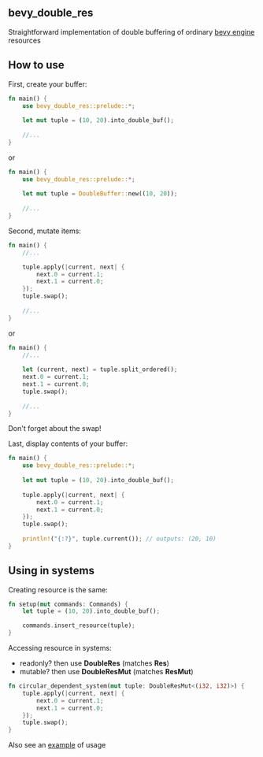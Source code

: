 ## bevy_double_res
Straightforward implementation of double buffering of ordinary [bevy engine](https://bevyengine.org/) resources

## How to use

First, create your buffer:

```rust
fn main() {
    use bevy_double_res::prelude::*;
    
    let mut tuple = (10, 20).into_double_buf();
    
    //...
}
```
or
```rust
fn main() {
    use bevy_double_res::prelude::*;
    
    let mut tuple = DoubleBuffer::new((10, 20));
    
    //...
}
```

Second, mutate items:

```rust
fn main() {
    //...

    tuple.apply(|current, next| {
        next.0 = current.1;
        next.1 = current.0;
    });
    tuple.swap();
    
    //...
}
```
or
```rust
fn main() {
    //...
    
    let (current, next) = tuple.split_ordered();
    next.0 = current.1;
    next.1 = current.0;
    tuple.swap();
    
    //...
}
```
Don't forget about the swap!

Last, display contents of your buffer:
```rust
fn main() {
    use bevy_double_res::prelude::*;
    
    let mut tuple = (10, 20).into_double_buf();
    
    tuple.apply(|current, next| {
        next.0 = current.1;
        next.1 = current.0;
    });
    tuple.swap();
    
    println!("{:?}", tuple.current()); // outputs: (20, 10)
}
```
## Using in systems

Creating resource is the same:

```rust
fn setup(mut commands: Commands) {
    let tuple = (10, 20).into_double_buf();

    commands.insert_resource(tuple);
}
```

Accessing resource in systems:
* readonly? then use **DoubleRes** (matches **Res**)
* mutable? then use **DoubleResMut** (matches **ResMut**)

```rust
fn circular_dependent_system(mut tuple: DoubleResMut<(i32, i32)>) {
    tuple.apply(|current, next| {
        next.0 = current.1;
        next.1 = current.0;
    });
    tuple.swap();
}
```

Also see an [example](https://github.com/necromfox/bevy_double_res/blob/main/examples/simple/main.rs) of usage